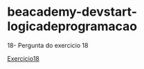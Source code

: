# beacademy-devstart-logicadeprogramacao

18- Pergunta do exercicio 18

[Exercicio18](https://github.com/rejota23/beacademy-devstart-logicadeprogramacao/blob/b8e5aec06ff062346ef4154e06130a7e6f6244e6/exercicio%2018.txt)